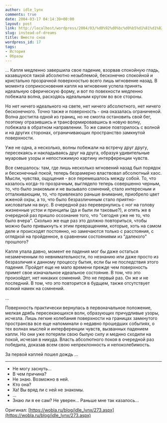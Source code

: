```yaml
---
author: idle_lynx
comments: true
date: 2004-03-17 04:14:39+00:00
layout: post
link: http://localhost/wordpress/2004/03/%d0%92%d0%bc%d0%b5%d1%81%d1%82%d0%be-%d1%81%d0%bd%d0%be%d0%b2/
slug: instead-of-dreams
title: Вместо снов
wordpress_id: 17
tags:
- История
- Образы
---
```


...
Капля медленно завершила свое падение, взорвав спокойную гладь, казавшуюся такой абсолютно незыблемой, бесконечно спокойной и кристально прозрачной поверхностью всего лишь мгновение назад. В момента соприкосновения капля на мгновение успела принять идеальную сферическую форму, и вот по повехности медленно побежала волна, расходясь идеальным кругом во все стороны.

Но нет ничего идеального на свете, нет ничего абсолютного, нет ничего бесконечного. Точно также и поверхность - она оказалась ограниченой. Волна достигла одной из границ, но не смогла остановить свой бег, поэтому отразившись и трансформировавшись в новую волну, побежала в обратном направлении. То же самое повторилось с волной и на других сторонах, ограничивающих пространство замкнутой поверхности.

Уже не одна, а несколько, волны побежали на встречу друг другу, пересекаясь и накладываясь друг на друга, образуя удивительные муаровые узоры и непостижимую картину интерференции чувств.

Все смешалось: там, где лишь несколько мгновений назад был порядок и бесконечный покой, теперь безрамерно властвовал абсолютный хаос. Мысли, чувства, ощущения - все перемешалось между собой. То, что казалось когда-то прозрачным, выглядело теперь совершенно черным, то, что было знакомым и не вызывало сомнений, стало интересным и отталкивающим, то, что привлекало раньше внимание, приобрело цвет жженой охры, а то, что было безразличиным стало приятно-кисловатым на вкус. В очередной раз перевернулись с ног на голову жизненные устои и принципы (да и были ли таковые?), и опять же в очередной раз пришло осознание того, что "сегодня уже не то, что было вчера". Сколько же еще раз это должно повториться, чтобы можно было привыкнуть к этим превращениям, которые, хоть на самом деле и происходят постоянно, но замечаются только с расстояния, с оглядкой на пройденное, в сравнении состояниями из "далекого" прошлого?

Капля упала давно, момент ее падения мог бы даже остаться незамеченным по невнимательности, по незнанию или даже просто из безразличия к данному процессу бытия, если бы не последствия этого падения. Пройдет еще не мало времени прежде чем поверхность примет свое изначальное идеальное состояние. В том, что это произойдет, нет никаких сомнений. Это не первый раз. Он же и не последний. В том, что это повторится в будщем, также отсутствует всякий намек на сомнений.

...

Поверхность практически вернулась в первоначальное положение, мелкая дрябь пересекающихся волн, образующих причудливые узоры, исчезла. Лишь легкие колебания поверхности на границах замкнутого пространсва все еще напоминали о недавно прошедших событиях, о тех волнах мыслей и интерференции чувств, вызванных падением капли. Но они уже потеряли свою былую силу и меднно сходили на покой, исчезая в никуда. Власть абсолютного покоя в очередной раз победила, доказав всем свою непреклонность и непоколебимость.

За первой каплей пошел дождь
...

* * *

- Не могу заснуть...
- В чем причина?
- Не знаю. Возможно в ней.
- Кто она?
- Ха! Вы вряд ли с ней не знакомы.
- ...
- Знаю ли я ее сам? Не уверен... Раньше мне так казалось...

Оригинал: [https://wobla.ru/blog/idle_lynx/273.aspx](https://wobla.ru/blog/idle_lynx/273.aspx)
